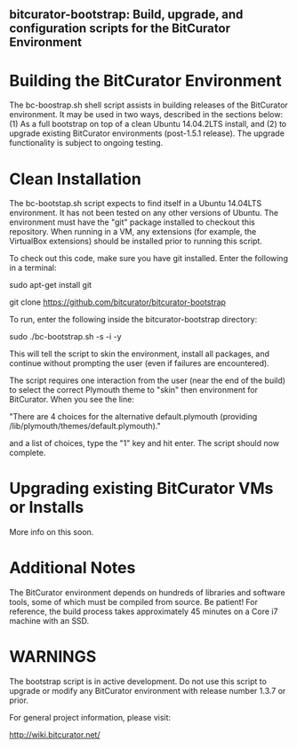 bitcurator-bootstrap: Build, upgrade, and configuration scripts for the BitCurator Environment
---------------------------------------------------------------------------------------------------

# Building the BitCurator Environment

The bc-boostrap.sh shell script assists in building releases of the BitCurator environment.
It may be used in two ways, described in the sections below: (1) As a full bootstrap on top of
a clean Ubuntu 14.04.2LTS install, and (2) to upgrade existing BitCurator environments (post-1.5.1 release).
The upgrade functionality is subject to ongoing testing.

# Clean Installation

The bc-bootstap.sh script expects to find itself in a Ubuntu 14.04LTS environment. It has not 
been tested on any other versions of Ubuntu. The environment must have the "git" package installed 
to checkout this repository. When running in a VM, any extensions (for example, the 
VirtualBox extensions) should be installed prior to running this script.

To check out this code, make sure you have git installed. Enter the following in a terminal:

sudo apt-get install git

git clone https://github.com/bitcurator/bitcurator-bootstrap

To run, enter the following inside the bitcurator-bootstrap directory:

sudo ./bc-bootstrap.sh -s -i -y

This will tell the script to skin the environment, install all packages, and continue
without prompting the user (even if failures are encountered).

The script requires one interaction from the user (near the end of the build) to
select the correct Plymouth theme to "skin" then environment for BitCurator. When
you see the line:

"There are 4 choices for the alternative default.plymouth (providing /lib/plymouth/themes/default.plymouth)."

and a list of choices, type the "1" key and hit enter. The script should now complete.

# Upgrading existing BitCurator VMs or Installs

More info on this soon.

# Additional Notes

The BitCurator environment depends on hundreds of libraries and software tools, some of
which must be compiled from source. Be patient! For reference, the build process takes
approximately 45 minutes on a Core i7 machine with an SSD.

# WARNINGS

The bootstrap script is in active development. Do not use this script to upgrade or modify
any BitCurator environment with release number 1.3.7 or prior.

For general project information, please visit:

<http://wiki.bitcurator.net/>

